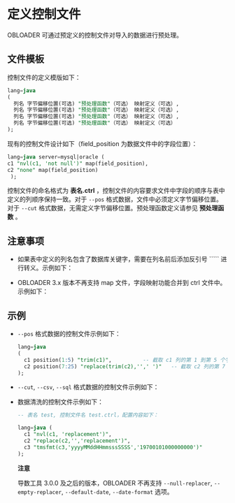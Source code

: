 定义控制文件 
===========================

OBLOADER 可通过预定义的控制文件对导入的数据进行预处理。

文件模板 
-------------------------

控制文件的定义模版如下：

```sql
lang=java 
(
  列名 字节偏移位置(可选) "预处理函数"（可选） 映射定义（可选）,
  列名 字节偏移位置(可选) "预处理函数"（可选） 映射定义（可选）,
  列名 字节偏移位置(可选) "预处理函数"（可选） 映射定义（可选）,
  列名 字节偏移位置(可选) "预处理函数"（可选） 映射定义（可选）
);
```



现有的控制文件设计如下（field_position 为数据文件中的字段位置）：

```sql
lang=java server=mysql|oracle (     
c1 "nvl(c1, 'not null')" map(field_position),     
c2 "none" map(field_position)
 );
```



控制文件的命名格式为 **表名.ctrl** ，控制文件的内容要求文件中字段的顺序与表中定义的列顺序保持一致。对于 `--pos` 格式数据，文件中必须定义字节偏移位置。对于 `--cut` 格式数据，无需定义字节偏移位置。预处理函数定义请参见 **预处理函数** 。

注意事项 
-------------------------

* 如果表中定义的列名包含了数据库关键字，需要在列名前后添加反引号 ````` 进行转义。示例如下：

  

* OBLOADER 3.x 版本不再支持 map 文件，字段映射功能合并到 ctrl 文件中。示例如下：

  




示例 
-----------------------

* `--pos` 格式数据的控制文件示例如下：

  ```sql
  lang=java
  (
    c1 position(1:5) "trim(c1)",          -- 截取 c1 列的第 1 到第 5 个字节，并且对得到的结果两侧截断空格
    c2 position(7:25) "replace(trim(c2),'',' ')"   -- 截取 c2 列的第 7 到第 25 个字节，并且对得到的结果两侧截断空格，同时对于空字符用空格替代
  );
  ```

  

* `--cut`, `--csv`, `--sql` 格式数据的控制文件示例如下：

  

* 数据清洗的控制文件示例如下：

  ```sql
  -- 表名 test, 控制文件名 test.ctrl，配置内容如下：
  
  lang=java (
    c1 "nvl(c1, 'replacement')",             
    c2 "replace(c2,'','replacement')",                  
    c3 "tmsfmt(c3,'yyyyMMddHHmmsssSSSS','19700101000000000')"
  );
  ```

  
  **注意**

  

  导数工具 3.0.0 及之后的版本，OBLOADER 不再支持 `--null-replacer`, `--empty-replacer`, `--default-date`, `--date-format` 选项。
  





